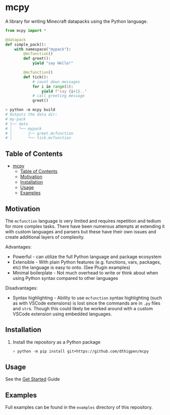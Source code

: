 # mcpy

A library for writing Minecraft datapacks using the Python language.

```python
from mcpy import *

@datapack
def simple_pack():
    with namespace("mypack"):
        @mcfunction()
        def greet():
            yield "say Hello!"

        @mcfunction()
        def tick():
            # count down messages
            for i in range(3):
                yield f"say {i+1}.."
            # call greeting message
            greet()
```

```bash
> python -m mcpy build
# Outputs the data dir:
# my-pack
# ├── data
# │   └── mypack
# │       ├── greet.mcfunction
# │       └── tick.mcfunction
```

## Table of Contents

- [mcpy](#mcpy)
  - [Table of Contents](#table-of-contents)
  - [Motivation](#motivation)
  - [Installation](#installation)
  - [Usage](#usage)
  - [Examples](#examples)

## Motivation

The `mcfunction` language is very limited and requires repetition and tedium for more complex tasks. There have been numerous attempts at extending it with custom languages and parsers but these have their own issues and create additional layers of complexity.

Advantages:

- Powerful - can utilize the full Python language and package ecosystem
- Extensible - With plain Python features (e.g. functions, vars, packages, etc) the language is easy to onto. (See Plugin examples)
- Minimal boilerplate - Not much overhead to write or think about when using Python syntax compared to other languages

Disadvantages:

- Syntax highlighting - Ability to use `mcfunction` syntax highlighting (such as with VSCode extensions) is lost since the commands are in `.py` files and `str`s. Though this could likely be worked around with a custom VSCode extension using embedded languages.

## Installation

1. Install the repository as a Python package

    ```bash
    > python -m pip install git+https://github.com/dthigpen/mcpy
    ```

## Usage

See the [Get Started](https://dthigpen.github.io/mcpy/tutorials/get-started/) Guide

## Examples

Full examples can be found in the `examples` directory of this repository.

